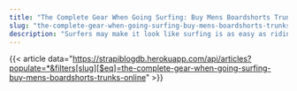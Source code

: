 ```yaml
---
title: "The Complete Gear When Going Surfing: Buy Mens Boardshorts Trunks Online"
slug: "the-complete-gear-when-going-surfing-buy-mens-boardshorts-trunks-online"
description: "Surfers may make it look like surfing is as easy as riding a bike, but it’s actually not. Surfing is a high-focus activity, and it’s only appropriate to be one"
---
```


{{< article data="https://strapiblogdb.herokuapp.com/api/articles?populate=*&filters[slug][$eq]=the-complete-gear-when-going-surfing-buy-mens-boardshorts-trunks-online" >}}
